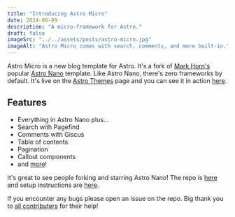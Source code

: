 ```yaml
---
title: "Introducing Astro Micro"
date: 2024-06-09
description: "A micro-framework for Astro."
draft: false
imageSrc: "../../assets/posts/astro-micro.jpg"
imageAlt: "Astro Micro comes with search, comments, and more built-in."
---
```


Astro Micro is a new blog template for Astro. It's a fork of [Mark Horn's](https://github.com/markhorn-dev) popular [Astro Nano](https://astro-nano-demo.vercel.app/) template. Like Astro Nano, there's zero frameworks by default. It's live on the [Astro Themes](https://astro.build/themes/details/astro-micro/) page and you can see it in action [here](https://astro-micro.vercel.app/).

## Features

- Everything in Astro Nano plus...
- Search with Pagefind
- Comments with Giscus
- Table of contents
- Pagination
- Callout components
- and [more](https://astro-micro.vercel.app/blog/00-micro-changelog)!

It's great to see people forking and starring Astro Nano! The repo is [here](https://github.com/trevortylerlee/astro-micro) and setup instructions are [here](https://astro-micro.vercel.app/blog/01-getting-started).

If you encounter any bugs please open an issue on the repo. Big thank you to [all contributers](https://astro-micro.vercel.app/blog/00-micro-changelog#issues-%EF%B8%8F) for their help!
